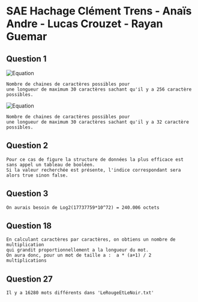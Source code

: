 # SAE Hachage Clément Trens - Anaïs Andre - Lucas Crouzet - Rayan Guemar

## Question 1
![Equation](https://i.imgur.com/bnhFl7x.png)

    Nombre de chaines de caractères possibles pour 
    une longueur de maximum 30 caractères sachant qu'il y a 256 caractère possibles.

![Equation](https://i.imgur.com/XH0Cd1M.png)

    Nombre de chaines de caractères possibles pour 
    une longueur de maximum 30 caractères sachant qu'il y a 32 caractère possibles.
    
## Question 2

    Pour ce cas de figure la structure de données la plus efficace est sans appel un tableau de booléen.
    Si la valeur recherchée est présente, l'indice correspondant sera alors true sinon false.
    
## Question 3
    On aurais besoin de Log2(17737759*10^72) = 240.006 octets


## Question 18

    En calculant caractères par caractères, on obtiens un nombre de multiplication 
    qui grandit proportionnellement a la longueur du mot.
    On aura donc, pour un mot de taille a :  a * (a+1) / 2  multiplications 

## Question 27

    Il y a 16280 mots différents dans 'LeRougeEtLeNoir.txt'

